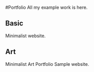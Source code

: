 #Portfolio
All my example work is here. 

## Basic
Minimalist website. 

## Art 
Minimalist Art Portfolio Sample website.
